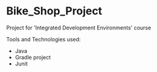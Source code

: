 # Bike_Shop_Project

Project for 'Integrated Development Environments' course

Tools and Technologies used:

- Java
- Gradle project
- Junit
